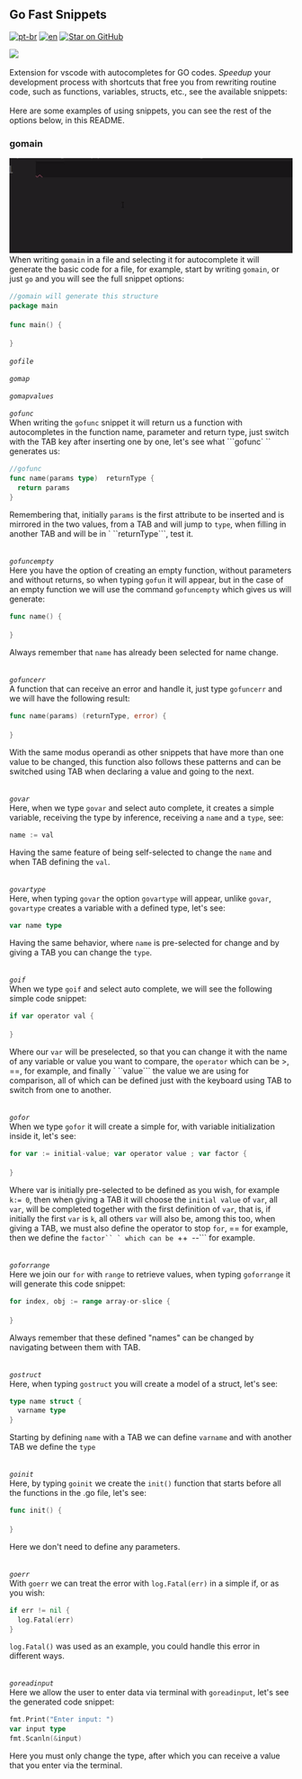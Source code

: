 ## Go Fast Snippets
[![pt-br](https://img.shields.io/badge/language-pt--br-green.svg)](https://github.com/kauemurakami/go-snippets/blob/main/README.pt-br.md)
[![en](https://img.shields.io/badge/language-en-orange.svg)](https://github.com/kauemurakami/go-snippets/blob/main/README.md)
[![Star on GitHub](https://img.shields.io/github/stars/kauemurakami/go-snippets.svg?style=flat&logo=github&colorB=deeppink&label=stars)](https://github.com/kauemurakami/get_snippets_extension)

![](gofast.png)   

Extension for vscode with autocompletes for GO codes.
*Speed ​​up* your development process with shortcuts that free you from rewriting routine code, such as functions, variables, structs, etc., see the available snippets:<br/><br/>
Here are some examples of using snippets, you can see the rest of the options below, in this README.<br/>  

### gomain
![](assets/gomain.gif)    
When writing ```gomain``` in a file and selecting it for autocomplete it will generate the basic code for a file, for example, start by writing ```gomain```, or just ```go``` and you will see the full snippet options:  
```go
//gomain will generate this structure
package main

func main() {
	
}
```  
*```gofile```*  


*```gomap```*  

*```gomapvalues```*  


*```gofunc```*  
When writing the ```gofunc``` snippet it will return us a function with autocompletes in the function name, parameter and return type, just switch with the TAB key after inserting one by one, let's see what ```gofunc` `` generates us:  
```go
//gofunc
func name(params type)  returnType {
  return params
}
```
Remembering that, initially ```params``` is the first attribute to be inserted and is mirrored in the two values, from a TAB and will jump to ```type```, when filling in another TAB and will be in ` ``returnType```, test it.<br/><br/>

*```gofuncempty```*  
Here you have the option of creating an empty function, without parameters and without returns, so when typing ```gofun``` it will appear, but in the case of an empty function we will use the command ```gofuncempty``` which gives us will generate:  
```go
func name() {
			
}
```
Always remember that ```name``` has already been selected for name change.<br/><br/>

*```gofuncerr```*  
A function that can receive an error and handle it, just type ```gofuncerr``` and we will have the following result:
```go
func name(params) (returnType, error) {
	
}
```
With the same modus operandi as other snippets that have more than one value to be changed, this function also follows these patterns and can be switched using TAB when declaring a value and going to the next.<br/><br/>

*```govar```*   
Here, when we type ```govar``` and select auto complete, it creates a simple variable, receiving the type by inference, receiving a ```name``` and a ```type```, see:  
```go
name := val
```
Having the same feature of being self-selected to change the ```name``` and when TAB defining the ```val```.<br/><br/>

*```govartype```*  
Here, when typing ```govar``` the option ```govartype``` will appear, unlike ```govar```, ```govartype``` creates a variable with a defined type, let's see:  
```go
var name type
```
Having the same behavior, where ```name``` is pre-selected for change and by giving a TAB you can change the ```type```.<br/><br/>

*```goif```*  
When we type ```goif``` and select auto complete, we will see the following simple code snippet:  
```go
if var operator val {

}
```
Where our ```var``` will be preselected, so that you can change it with the name of any variable or value you want to compare, the ```operator``` which can be >, ==, for example, and finally ` ``value``` the value we are using for comparison, all of which can be defined just with the keyboard using TAB to switch from one to another.<br/><br/>

*```gofor```*  
When we type ```gofor``` it will create a simple for, with variable initialization inside it, let's see:  
```go
for var := initial-value; var operator value ; var factor {
 
}
```
Where var is initially pre-selected to be defined as you wish, for example ```k:= 0```, then when giving a TAB it will choose the ```initial value``` of ```var```, all ```var```, will be completed together with the first definition of ```var```, that is, if initially the first ```var``` is ```k```, all others ```var``` will also be, among this too, when giving a TAB, we must also define the operator to stop ```for```, == for example, then we define the ```factor`` ` which can be ```++``` ```--``` for example.<br/><br/> 

*```goforrange```*  
Here we join our ```for``` with ```range``` to retrieve values, when typing ```goforrange``` it will generate this code snippet:  
```go
for index, obj := range array-or-slice {
				
}
```
Always remember that these defined "names" can be changed by navigating between them with TAB.<br/><br/>

*```gostruct```*  
Here, when typing ```gostruct``` you will create a model of a struct, let's see:  
```go
type name struct {
  varname type
}
```
Starting by defining ```name``` with a TAB we can define ```varname``` and with another TAB we define the ```type```<br/><br/>

*```goinit```*  
Here, by typing ```goinit``` we create the ```init()``` function that starts before all the functions in the .go file, let's see:  
```go
func init() {
			
}
```
Here we don't need to define any parameters.<br/><br/>

*```goerr```*   
With ````goerr```` we can treat the error with ```log.Fatal(err)``` in a simple if, or as you wish:  
```go
if err != nil {
  log.Fatal(err)
}
```
```log.Fatal()``` was used as an example, you could handle this error in different ways.<br/><br/>

*```goreadinput```*  
Here we allow the user to enter data via terminal with ```goreadinput```, let's see the generated code snippet:  
```go
fmt.Print("Enter input: ")
var input type
fmt.Scanln(&input)
```
Here you must only change the type, after which you can receive a value that you enter via the terminal.

